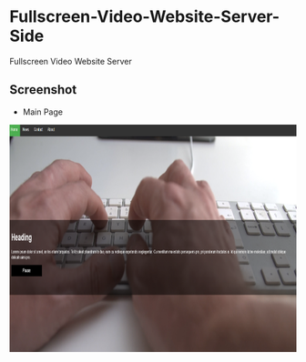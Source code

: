 # Fullscreen-Video-Website-Server-Side

Fullscreen Video Website Server

## Screenshot
* Main Page
<p align="center">
  <img width="600" height="400" src="./assets/images/FullscreenWebsiteMainPage.PNG">
</p>
